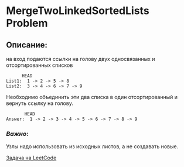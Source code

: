# MergeTwoLinkedSortedLists Problem

## Описание:
на вход подаются ссылки на голову двух односвязанных и отсортированных списков

```
      HEAD
List1:  1 -> 2 -> 5 -> 8
List2:  3 -> 4 -> 6 -> 7 -> 9
```

Необходимо объединить эти два списка в один отсортированный и вернуть ссылку на голову.

```
       HEAD
Answer:  1 -> 2 -> 3 -> 4 -> 5 -> 6 -> 7 -> 8 -> 9
```
### *Важно*:
Узлы надо использовать из исходных листов, а не создавать новые.

<a href="https://leetcode.com/problems/merge-two-sorted-lists/">Задача на LeetCode</a>